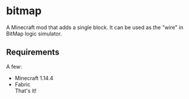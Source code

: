 # bitmap
A Minecraft mod that adds a single block. It can be used as the "wire" in BitMap logic simulator.
## Requirements
A few:
* Minecraft 1.14.4
* Fabric<br />That's it!
